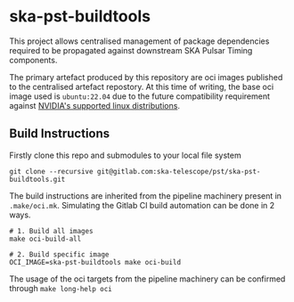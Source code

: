 # ska-pst-buildtools

This project allows centralised management of package dependencies required to be propagated against downstream SKA Pulsar Timing components.

The primary artefact produced by this repository are oci images published to the centralised artefact repostory. At this time of writing, the base oci image used is `ubuntu:22.04` due to the future compatibility requirement against [NVIDIA's supported linux distributions](https://docs.nvidia.com/datacenter/cloud-native/container-toolkit/install-guide.html#linux-distributions).

## Build Instructions

Firstly clone this repo and submodules to your local file system

    git clone --recursive git@gitlab.com:ska-telescope/pst/ska-pst-buildtools.git

The build instructions are inherited from the pipeline machinery present in `.make/oci.mk`. Simulating the Gitlab CI build automation can be done in 2 ways.

    # 1. Build all images
    make oci-build-all

    # 2. Build specific image
    OCI_IMAGE=ska-pst-buildtools make oci-build

The usage of the oci targets from the pipeline machinery can be confirmed through `make long-help oci`
